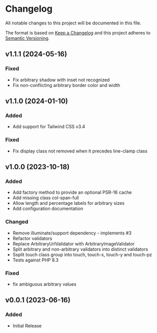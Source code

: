 # Changelog
All notable changes to this project will be documented in this file.

The format is based on [Keep a Changelog](http://keepachangelog.com/)
and this project adheres to [Semantic Versioning](http://semver.org/).

## v1.1.1 (2024-05-16)
### Fixed
-   Fix arbitrary shadow with inset not recognized
-   Fix non-conflicting arbitrary border color and width

## v1.1.0 (2024-01-10)
### Added
-   Add support for Tailwind CSS v3.4

### Fixed
-   Fix display class not removed when it precedes line-clamp class

## v1.0.0 (2023-10-18)
### Added
- Add factory method to provide an optional PSR-16 cache
- Add missing class col-span-full
- Allow length and percentage labels for arbitrary sizes
- Add configuration documentation

### Changed
- Remove illuminate/support dependency - implements #3
- Refactor validators
- Replace ArbitraryUrlValidator with ArbitraryImageValidator
- Split arbitrary and non-arbitrary validators into distinct validators
- Ssplit touch class group into touch, touch-x, touch-y and touch-pz
- Tests against PHP 8.3

### Fixed
- fix ambiguous arbitrary values

## v0.0.1 (2023-06-16)
### Added
- Initial Release
